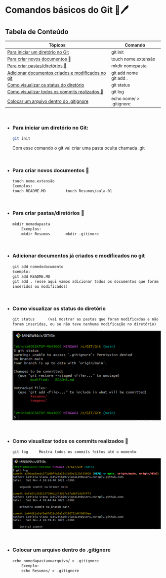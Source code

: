 # Comandos básicos do Git 📖🖊

## Tabela de Conteúdo
| Tópicos | Comando |
| ------  | ------- |
|[Para iniciar um diretório no Git](#para-iniciar-um-diretório-no-git)| git init |
| [Para criar novos documentos 📄](#para-criar-novos-documentos-📄)| touch nome.extensão
|[Para criar pastas/diretórios 📂](#para-criar-pastasdiretórios-📂)| mkdir nomepasta|
|[Adicionar documentos criados e modificados no git](#adicionar-documentos-já-criados-e-modificados-no-git)| git add nome <br> git add . |
|[Como visualizar os status do diretório](#como-visualizar-os-status-do-diretório)| git status |
|[Como visualizar todos os commits realizados 🔎](#como-visualizar-todos-os-commits-realizados-🔎)| git log
|[Colocar um arquivo dentro do .gitignore](#colocar-um-arquivo-dentro-do-gitignore)| echo nome/ > .gitignore

<br>

- ### Para iniciar um diretório no Git:
    ``` bash
    git init
    ```
    Com esse comando o git vai criar uma pasta oculta chamada .git

<br>

- ### Para criar novos documentos 📄
    ```
    touch nome.extensão
    Exemplos:
    touch README.MD         touch Resumos/aula-01
    ```
<br>

- ### Para criar pastas/diretórios 📂
    ```
    mkdir nomedapasta
        Exemplos:
        mkdir Resumos       mkdir .gitinore
    ```
<br>

- ### Adicionar documentos já criados e modificados no git 
    ```
    git add nomedodocumento
    Exemplo:
    git add README.MD
    git add . (esse aqui vamos adicionar todos os documentos que foram inseridos ou modificados)
    ```
<br>

- ### Como visualizar os status do diretório
    ```
    git status      (vai mostrar as pastas que foram modificadas e não foram inseridas, ou se não teve nenhuma modificação no diretório)
    ```
     <img src="../imagens/cmd-Git status.PNG">
<br>

- ### Como visualizar todos os commits realizados 🔎 
    ``` 
    git log     Mostra todos os commits feitos até o momento
    ```     
    <img src="../imagens/cmd-Git log.PNG">

<br>

- ### Colocar um arquivo dentro do .gitignore 
    ```
    echo nomedapastaouarquivo/ > .gitignore
        Exemplo:
        echo Resumos/ > .gitignore
    ```
